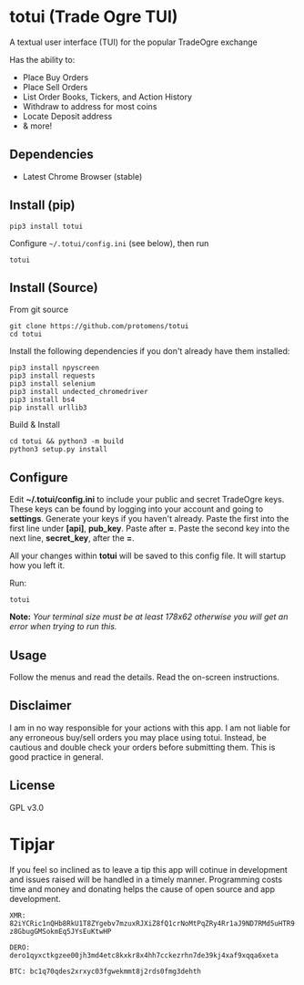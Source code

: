 # totui (Trade Ogre TUI)
A textual user interface (TUI) for the popular TradeOgre exchange

Has the ability to:

* Place Buy Orders
* Place Sell Orders
* List Order Books, Tickers, and Action History
* Withdraw to address for most coins
* Locate Deposit address
* & more!

## Dependencies
* Latest Chrome Browser (stable)


## Install (pip)
```shell
pip3 install totui
```

Configure `~/.totui/config.ini` (see below), then run
 
```shell
totui
```


## Install (Source)
From git source

```shell
git clone https://github.com/protomens/totui
cd totui
```


Install the following dependencies if you don't already have them installed:

```shell
pip3 install npyscreen
pip3 install requests
pip3 install selenium
pip3 install undected_chromedriver
pip3 install bs4
pip install urllib3
```

Build & Install
```shell
cd totui && python3 -m build
python3 setup.py install
```


## Configure

Edit **~/.totui/config.ini** to include your public and secret TradeOgre keys. These keys can be found by logging into your account and going to **settings**. Generate your keys if you haven't already. Paste the first into the first line under **[api]**,  **pub_key**. Paste after **=**. Paste the second key into the next line, **secret_key**, after the **=**.

All your changes within **totui** will be saved to this config file. It will startup how you left it.

Run:

`totui`


**Note:** *Your terminal size must be at least 178x62 otherwise you will get an error when trying to run this.* 

## Usage

Follow the menus and read the details. Read the on-screen instructions.

## Disclaimer

I am in no way responsible for your actions with this app. I am not liable for any erroneous buy/sell orders you may place using totui. Instead, be cautious and double check your orders before submitting them. This is good practice in general.

## License

GPL v3.0 

# Tipjar

If you feel so inclined as to leave a tip this app will cotinue in development and issues raised will be handled in a timely manner. Programming costs time and money and donating helps the cause of open source and app development. 

`XMR: 82iYCRic1nQHb8RkU1T8ZYgebv7mzuxRJXiZ8fQ1crNoMtPqZRy4Rr1aJ9ND7RMd5uHTR9z8GbugGMSokmEq5JYsEuKtwHP`

`DERO: dero1qyxctkgzee00jh3md4etc8kxkr8x4hh7cckezrhn7de39kj4xaf9xqqa6xeta`

`BTC: bc1q70qdes2xrxyc03fgwekmmt8j2rds0fmg3dehth`



